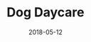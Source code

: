 ---
title: Dog Daycare
date: 2018-05-12
website_url: https://rails-dog-daycare.herokuapp.com/
description: "This website is meant for dog owners who want to give their dogs something fun to do while they're at work."
features:
  - Selectable activities based on multiple filters
  - Administrative area for dog owner custimization
tech_stack:
  - Ruby on Rails
  - Materialize CSS
  - PostgreSQL
  - HTML5
---